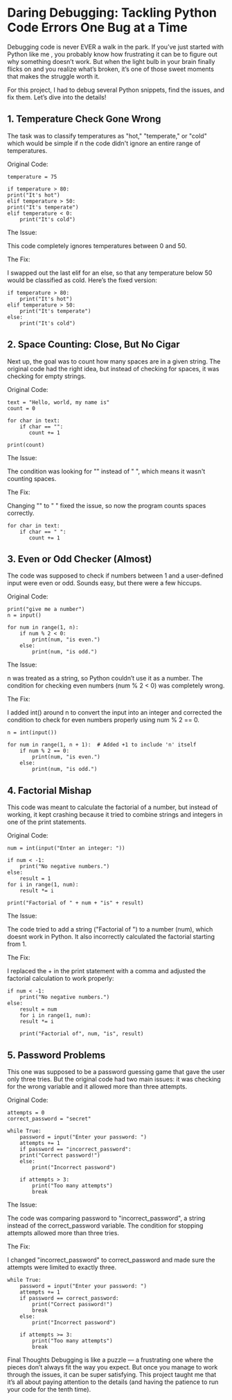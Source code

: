 # Daring Debugging: Tackling Python Code Errors One Bug at a Time
Debugging code is never EVER a walk in the park. If you’ve just started with Python like me , you probably know how frustrating it can be to figure out why something doesn’t work. But when the light bulb in your brain finally flicks on and you realize what’s broken, it’s one of those sweet moments that makes the struggle worth it.

For this project, I had to debug several Python snippets, find the issues, and fix them. Let’s dive into the details!

## 1. Temperature Check Gone Wrong
The task was to classify temperatures as "hot," "temperate," or "cold" which would be simple if n the code didn't  ignore an entire range of temperatures.

Original Code:

    temperature = 75

    if temperature > 80:
    print("It's hot")
    elif temperature > 50:
    print("It's temperate")
    elif temperature < 0:
        print("It's cold")
The Issue:

This code completely ignores temperatures between 0 and 50. 

The Fix:

I swapped out the last elif for an else, so that any temperature below 50 would be classified as cold. Here’s the fixed version:


    if temperature > 80:
        print("It's hot")
    elif temperature > 50:
        print("It's temperate")
    else:
        print("It's cold")
## 2. Space Counting: Close, But No Cigar
Next up, the goal was to count how many spaces are in a given string. The original code had the right idea, but instead of checking for spaces, it was checking for empty strings.

Original Code:

    text = "Hello, world, my name is"
    count = 0

    for char in text:
        if char == "":
           count += 1
   
    print(count)
The Issue:

The condition was looking for "" instead of " ", which means it wasn't counting spaces.

The Fix:

Changing "" to " " fixed the issue, so now the program counts spaces correctly.


    for char in text:
        if char == " ":
           count += 1
## 3. Even or Odd Checker (Almost)
The code was supposed to check if numbers between 1 and a user-defined input were even or odd. Sounds easy, but there were a few hiccups.

Original Code:

    print("give me a number")
    n = input()

    for num in range(1, n):
        if num % 2 < 0:
            print(num, "is even.")
        else:
            print(num, "is odd.")
The Issue:

n was treated as a string, so Python couldn’t use it as a number. The condition for checking even numbers (num % 2 < 0) was completely wrong.

The Fix:

I added int() around n to convert the input into an integer and corrected the condition to check for even numbers properly using num % 2 == 0.


    n = int(input())

    for num in range(1, n + 1):  # Added +1 to include 'n' itself
        if num % 2 == 0:
            print(num, "is even.")
        else:
            print(num, "is odd.")
## 4. Factorial Mishap
This code was meant to calculate the factorial of a number, but instead of working, it kept crashing because it tried to combine strings and integers in one of the print statements.

Original Code:

    num = int(input("Enter an integer: "))

    if num < -1:
        print("No negative numbers.")
    else:
        result = 1
    for i in range(1, num):
        result *= i   

    print("Factorial of " + num + "is" + result)
The Issue:

The code tried to add a string ("Factorial of ") to a number (num), which doesnt work in Python. It also incorrectly calculated the factorial starting from 1.

The Fix:

I replaced the + in the print statement with a comma and adjusted the factorial calculation to work properly:


    if num < -1:
        print("No negative numbers.")
    else:
        result = num
        for i in range(1, num):
        result *= i   

        print("Factorial of", num, "is", result)
## 5. Password Problems
This one was supposed to be a password guessing game that gave the user only three tries. But the original code had two main issues: it was checking for the wrong variable and it allowed more than three attempts.

Original Code:

    attempts = 0
    correct_password = "secret"

    while True:
        password = input("Enter your password: ")
        attempts += 1
        if password == "incorrect_password":
        print("Correct password!")
        else:
            print("Incorrect password")

        if attempts > 3:
            print("Too many attempts")
            break
The Issue:

The code was comparing password to "incorrect_password", a  string instead of the correct_password variable. The condition for stopping attempts allowed more than three tries.

The Fix:

I changed "incorrect_password" to correct_password and made sure the attempts were limited to exactly three.


    while True:
        password = input("Enter your password: ")
        attempts += 1
        if password == correct_password:
            print("Correct password!")
            break
        else:
            print("Incorrect password")

        if attempts >= 3:
            print("Too many attempts")
            break
Final Thoughts
Debugging is like a puzzle — a frustrating one where the pieces don’t always fit the way you expect. But once you manage to work through the issues, it can be super satisfying. This project taught me that it’s all about paying attention to the details (and having the patience to run your code for the tenth time).

